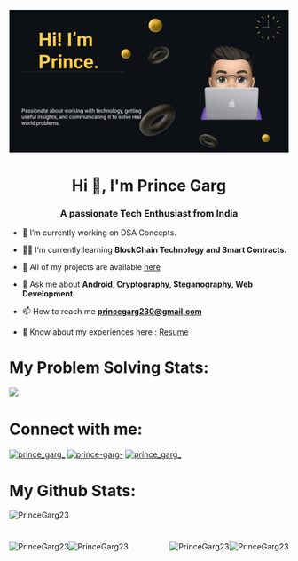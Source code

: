 <div class="banner-gif" align="center" height="300">
<p><img src="./assets/read.png"></p>
</div>
<h1 align="center">Hi 👋, I'm Prince Garg</h1>
<h3 align="center">A passionate Tech Enthusiast from India</h3>

- 🔭 I’m currently working on DSA Concepts.

- 👨‍💻 I’m currently learning **BlockChain Technology and Smart Contracts.**

- 🌱 All of my projects are available  [here](https://github.com/PrinceGarg23)

- 💬 Ask me about **Android, Cryptography, Steganography, Web Development.**

- 📫 How to reach me **princegarg230@gmail.com**

- 📄 Know about my experiences here : [Resume](https://drive.google.com/file/d/1YuNeD9EnjvVUf69xOBzFEudO1HSVGtaM/view?usp=drive_link)

# My Problem Solving Stats:
<p><img src="https://stats.justsong.cn/api/leetcode/?username=prince_garg_&theme=dark"></p>

# Connect with me:
<p align="left">
<a href="https://twitter.com/prince_garg_" target="blank"><img align="center" src="https://raw.githubusercontent.com/rahuldkjain/github-profile-readme-generator/master/src/images/icons/Social/twitter.svg" alt="prince_garg_" height="30" width="40" /></a>
<a href="https://linkedin.com/in/prince-garg-" target="blank"><img align="center" src="https://raw.githubusercontent.com/rahuldkjain/github-profile-readme-generator/master/src/images/icons/Social/linked-in-alt.svg" alt="prince-garg-" height="30" width="40" /></a>
<a href="https://instagram.com/prince_garg_" target="blank"><img align="center" src="https://raw.githubusercontent.com/rahuldkjain/github-profile-readme-generator/master/src/images/icons/Social/instagram.svg" alt="prince_garg_" height="30" width="40" /></a>
</p>

# My Github Stats:
<p><img align="centre" src="http://github-profile-summary-cards.vercel.app/api/cards/profile-details?username=PrinceGarg23&theme=radical" alt="PrinceGarg23" /></p>

# 
<p><img align="left" src="http://github-profile-summary-cards.vercel.app/api/cards/repos-per-language?username=PrinceGarg23&theme=radical" alt="PrinceGarg23" /></p>
<p><img align="right" src="http://github-profile-summary-cards.vercel.app/api/cards/most-commit-language?username=PrinceGarg23&theme=radical" alt="PrinceGarg23" /></p>
<p><img align="left" src="http://github-profile-summary-cards.vercel.app/api/cards/stats?username=PrinceGarg23&theme=radical" alt="PrinceGarg23" /></p>
<p><img align="right" src="http://github-profile-summary-cards.vercel.app/api/cards/productive-time?username=PrinceGarg23&theme=radical" alt="PrinceGarg23" /></p>
